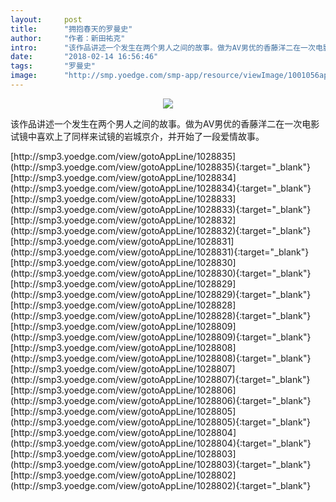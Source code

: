 ```yaml
---
layout:     post
title:      "拥抱春天的罗曼史"
author:     "作者：新田祐克"
intro:      "该作品讲述一个发生在两个男人之间的故事。做为AV男优的香藤洋二在一次电影试镜中喜欢上了同样来试镜的岩城京介，并开始了一段爱情故事。"
date:       "2018-02-14 16:56:46"
tags:       "罗曼史"
image:      "http://smp.yoedge.com/smp-app/resource/viewImage/1001056appline.png"
---
```

<div style="text-align: center">
<p><img src="http://smp.yoedge.com/smp-app/resource/viewImage/1001056appline.png"/></p>
</div>
<p class="post-meta">
<span>该作品讲述一个发生在两个男人之间的故事。做为AV男优的香藤洋二在一次电影试镜中喜欢上了同样来试镜的岩城京介，并开始了一段爱情故事。</span>
</p>
[http://smp3.yoedge.com/view/gotoAppLine/1028835](http://smp3.yoedge.com/view/gotoAppLine/1028835){:target="_blank"}
[http://smp3.yoedge.com/view/gotoAppLine/1028834](http://smp3.yoedge.com/view/gotoAppLine/1028834){:target="_blank"}
[http://smp3.yoedge.com/view/gotoAppLine/1028833](http://smp3.yoedge.com/view/gotoAppLine/1028833){:target="_blank"}
[http://smp3.yoedge.com/view/gotoAppLine/1028832](http://smp3.yoedge.com/view/gotoAppLine/1028832){:target="_blank"}
[http://smp3.yoedge.com/view/gotoAppLine/1028831](http://smp3.yoedge.com/view/gotoAppLine/1028831){:target="_blank"}
[http://smp3.yoedge.com/view/gotoAppLine/1028830](http://smp3.yoedge.com/view/gotoAppLine/1028830){:target="_blank"}
[http://smp3.yoedge.com/view/gotoAppLine/1028829](http://smp3.yoedge.com/view/gotoAppLine/1028829){:target="_blank"}
[http://smp3.yoedge.com/view/gotoAppLine/1028828](http://smp3.yoedge.com/view/gotoAppLine/1028828){:target="_blank"}
[http://smp3.yoedge.com/view/gotoAppLine/1028809](http://smp3.yoedge.com/view/gotoAppLine/1028809){:target="_blank"}
[http://smp3.yoedge.com/view/gotoAppLine/1028808](http://smp3.yoedge.com/view/gotoAppLine/1028808){:target="_blank"}
[http://smp3.yoedge.com/view/gotoAppLine/1028807](http://smp3.yoedge.com/view/gotoAppLine/1028807){:target="_blank"}
[http://smp3.yoedge.com/view/gotoAppLine/1028806](http://smp3.yoedge.com/view/gotoAppLine/1028806){:target="_blank"}
[http://smp3.yoedge.com/view/gotoAppLine/1028805](http://smp3.yoedge.com/view/gotoAppLine/1028805){:target="_blank"}
[http://smp3.yoedge.com/view/gotoAppLine/1028804](http://smp3.yoedge.com/view/gotoAppLine/1028804){:target="_blank"}
[http://smp3.yoedge.com/view/gotoAppLine/1028803](http://smp3.yoedge.com/view/gotoAppLine/1028803){:target="_blank"}
[http://smp3.yoedge.com/view/gotoAppLine/1028802](http://smp3.yoedge.com/view/gotoAppLine/1028802){:target="_blank"}


